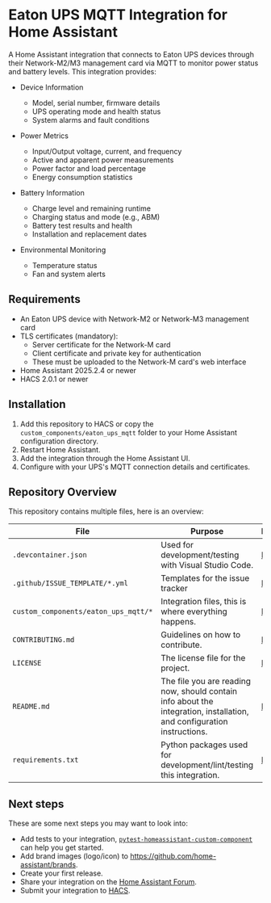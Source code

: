 # Eaton UPS MQTT Integration for Home Assistant

A Home Assistant integration that connects to Eaton UPS devices through their Network-M2/M3 management card via MQTT to monitor power status and battery levels. This integration provides:

- Device Information
  - Model, serial number, firmware details
  - UPS operating mode and health status
  - System alarms and fault conditions

- Power Metrics
  - Input/Output voltage, current, and frequency
  - Active and apparent power measurements
  - Power factor and load percentage
  - Energy consumption statistics

- Battery Information
  - Charge level and remaining runtime
  - Charging status and mode (e.g., ABM)
  - Battery test results and health
  - Installation and replacement dates

- Environmental Monitoring
  - Temperature status
  - Fan and system alerts

## Requirements

- An Eaton UPS device with Network-M2 or Network-M3 management card
- TLS certificates (mandatory):
  - Server certificate for the Network-M card
  - Client certificate and private key for authentication
  - These must be uploaded to the Network-M card's web interface
- Home Assistant 2025.2.4 or newer
- HACS 2.0.1 or newer

## Installation

1. Add this repository to HACS or copy the `custom_components/eaton_ups_mqtt` folder to your Home Assistant configuration directory.
2. Restart Home Assistant.
3. Add the integration through the Home Assistant UI.
4. Configure with your UPS's MQTT connection details and certificates.

## Repository Overview

This repository contains multiple files, here is an overview:

| File | Purpose | Documentation |
| --- | --- | --- |
| `.devcontainer.json` | Used for development/testing with Visual Studio Code. | [Documentation](https://code.visualstudio.com/docs/remote/containers) |
| `.github/ISSUE_TEMPLATE/*.yml` | Templates for the issue tracker | [Documentation](https://help.github.com/en/github/building-a-strong-community/configuring-issue-templates-for-your-repository) |
| `custom_components/eaton_ups_mqtt/*` | Integration files, this is where everything happens. | [Documentation](https://developers.home-assistant.io/docs/creating_component_index) |
| `CONTRIBUTING.md` | Guidelines on how to contribute. | [Documentation](https://help.github.com/en/github/building-a-strong-community/setting-guidelines-for-repository-contributors) |
| `LICENSE` | The license file for the project. | [Documentation](https://help.github.com/en/github/creating-cloning-and-archiving-repositories/licensing-a-repository) |
| `README.md` | The file you are reading now, should contain info about the integration, installation, and configuration instructions. | [Documentation](https://help.github.com/en/github/writing-on-github/basic-writing-and-formatting-syntax) |
| `requirements.txt` | Python packages used for development/lint/testing this integration. | [Documentation](https://pip.pypa.io/en/stable/user_guide/#requirements-files) |

## Next steps

These are some next steps you may want to look into:
- Add tests to your integration, [`pytest-homeassistant-custom-component`](https://github.com/MatthewFlamm/pytest-homeassistant-custom-component) can help you get started.
- Add brand images (logo/icon) to https://github.com/home-assistant/brands.
- Create your first release.
- Share your integration on the [Home Assistant Forum](https://community.home-assistant.io/).
- Submit your integration to [HACS](https://hacs.xyz/docs/publish/start).